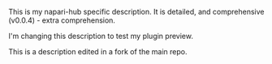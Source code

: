 This is my napari-hub specific description. It is detailed, and comprehensive (v0.0.4) - extra comprehension.

I'm changing this description to test my plugin preview.

This is a description edited in a fork of the main repo.
